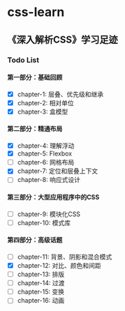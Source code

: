 # css-learn
## 《深入解析CSS》学习足迹
### Todo List
#### 第一部分：基础回顾
- [x] chapter-1: 层叠、优先级和继承
- [x] chapter-2: 相对单位
- [x] chapter-3: 盒模型
#### 第二部分：精通布局
- [x] chapter-4: 理解浮动
- [x] chapter-5: Flexbox
- [ ] chapter-6: 网格布局
- [x] chapter-7: 定位和层叠上下文
- [ ] chapter-8: 响应式设计
#### 第三部分：大型应用程序中的CSS
- [ ] chapter-9: 模块化CSS
- [ ] chapter-10: 模式库
#### 第四部分：高级话题
- [ ] chapter-11: 背景、阴影和混合模式
- [x] chapter-12: 对比、颜色和间距
- [ ] chapter-13: 排版
- [ ] chapter-14: 过渡
- [ ] chapter-15: 变换
- [ ] chapter-16: 动画
